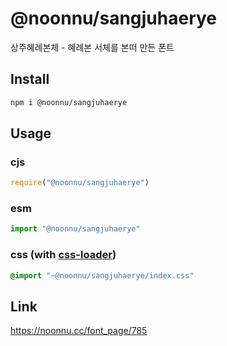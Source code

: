 # @noonnu/sangjuhaerye
상주혜례본체 - 혜례본 서체를 본떠 만든 폰트

## Install
```sh
npm i @noonnu/sangjuhaerye
```
## Usage
### cjs
```js
require("@noonnu/sangjuhaerye")
```
### esm
```js
import "@noonnu/sangjuhaerye"
```
### css (with [css-loader](https://github.com/webpack-contrib/css-loader))
```css
@import "~@noonnu/sangjuhaerye/index.css"
```

## Link
https://noonnu.cc/font_page/785